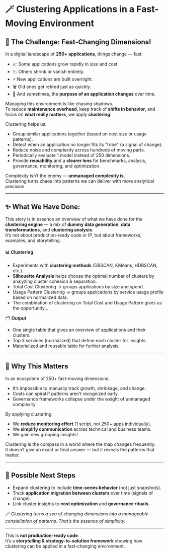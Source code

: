 # 🪄 Clustering Applications in a Fast-Moving Environment

## 🎯 The Challenge: Fast-Changing Dimensions!

In a digital landscape of **250+ applications**, things change — fast:  
- 📈 Some applications grow rapidly in size and cost.  
- 📉 Others shrink or vanish entirely.  
- ⚡ New applications are built overnight.  
- 🗑️ Old ones get retired just as quickly.  
- 🔄 And sometimes, the **purpose of an application changes** over time.

Managing this environment is like chasing shadows.  
To reduce **maintenance overhead**, keep track of **shifts in behavior**, and focus on **what really matters**, we apply **clustering**. 

Clustering helps us:
- Group similar applications together (based on cost size or usage patterns).
- Detect when an application no longer fits its "tribe" (a signal of change).
- Reduce noise and complexity across hundreds of moving parts.
- Periodically evaluate 1 model instead of 250 dimensions. 
- Provide **reusability** and a **clearer lens** for benchmarks, analysis, governance, monitoring, and optimization.

Complexity isn’t the enemy — **unmanaged complexity is**.  
Clustering turns chaos into patterns we can deliver with more analytical precision.

---

## ✨ What We Have Done:

This story is in essence an overview of what we have done for the **clustering engine** — a mix of **dummy data generation**, **data transformations**, and **clustering analysis**.  
It’s not about production-ready code or IP, but about frameworks, examples, and storytelling.  

#### 📊 **Clustering**  
  - Experiments with **clustering methods** (DBSCAN, KMeans, HDBSCAN, etc.).  
  - **Silhouette Analysis** helps choose the optimal number of clusters by analyzing cluster cohesion & separation.  
  - Total Cost Clustering → groups applications by size and spend.  
  - Usage Pattern Clustering → groups applications by service usage profile based on normalized data.  
  - The combination of clustering on Total Cost and Usage Pattern gives us the opportunity...  

🗂 **Output**  
  - One single table that gives an overview of applications and their clusters.  
  - Top 3 services (normalized) that define each cluster for insights.  
  - Materialized and reusable table for further analysis.  

---

## 🧭 Why This Matters

In an ecosystem of 250+ fast-moving dimensions:  
- It’s impossible to manually track growth, shrinkage, and change.  
- Costs can spiral if patterns aren’t recognized early.  
- Governance frameworks collapse under the weight of unmanaged complexity.  

By applying clustering:  
- We **reduce monitoring effort** (1 script, not 250+ apps individually).  
- We **simplify communication** across technical and business teams.  
- We gain new grouping insights!  

Clustering is the compass in a world where the map changes frequently.  
It doesn’t give an exact or final answer — but it reveals the patterns that matter.  

---

## 🚀 Possible Next Steps

- Expand clustering to include **time-series behavior** (not just snapshots).  
- Track **application migration between clusters** over time (signals of change).  
- Link cluster insights to **cost optimization** and **governance rituals**.  

🪄 *Clustering turns a sea of changing dimensions into a manageable constellation of patterns. That’s the essence of simplicity.*  

---

This is **not production-ready code**.  
It’s a **storytelling & strategy-to-solution framework** showing how clustering can be applied in a fast-changing environment.  
